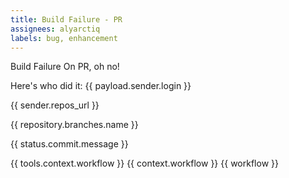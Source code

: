```yaml
---
title: Build Failure - PR
assignees: alyarctiq
labels: bug, enhancement
---
```

Build Failure On PR, oh no! 

Here's who did it: {{ payload.sender.login }}

{{ sender.repos_url }}

{{ repository.branches.name }}

{{ status.commit.message }}


{{ tools.context.workflow }}
{{ context.workflow }}
{{ workflow }}